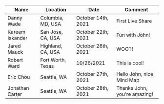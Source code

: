 | Name | Location | Date | Comment |
| ---- | -------- | ---- | ------- |
| Danny Wade | Columbia, MD, USA | October 14th, 2021 | First Live Share |
| Kareem Iskander | San Jose, CA, USA | October 22th, 2021 | Fun with John! |
| Jared Mauck | Highland, CA, USA | October 26th, 2021 | WOOT! |
| Robert Ward | Fort Worth, Texas | 10/26/2021 | This is cool! |
| Eric Chou | Seattle, WA | October 27th, 2021 | Hello John, nice Mind Map |
| Jonathan Carter | Seattle, WA | October 28th, 2021 | Thanks John, you're amazing! |
